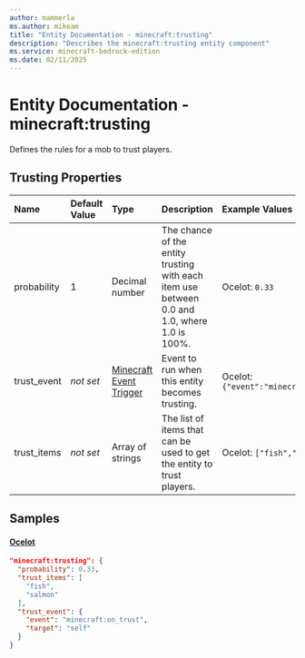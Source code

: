 ```yaml
---
author: mammerla
ms.author: mikeam
title: "Entity Documentation - minecraft:trusting"
description: "Describes the minecraft:trusting entity component"
ms.service: minecraft-bedrock-edition
ms.date: 02/11/2025 
---
```


# Entity Documentation - minecraft:trusting

Defines the rules for a mob to trust players.


## Trusting Properties

|Name       |Default Value |Type |Description |Example Values |
|:----------|:-------------|:----|:-----------|:------------- |
| probability | 1 | Decimal number | The chance of the entity trusting with each item use between 0.0 and 1.0, where 1.0 is 100%. | Ocelot: `0.33` | 
| trust_event | *not set* | [Minecraft Event Trigger](../Definitions/NestedTables/triggers.md) | Event to run when this entity becomes trusting. | Ocelot: `{"event":"minecraft:on_trust","target":"self"}` | 
| trust_items | *not set* | Array of strings | The list of items that can be used to get the entity to trust players. | Ocelot: `["fish","salmon"]` | 

## Samples

#### [Ocelot](https://github.com/Mojang/bedrock-samples/tree/preview/behavior_pack/entities/ocelot.json)


```json
"minecraft:trusting": {
  "probability": 0.33,
  "trust_items": [
    "fish",
    "salmon"
  ],
  "trust_event": {
    "event": "minecraft:on_trust",
    "target": "self"
  }
}
```

